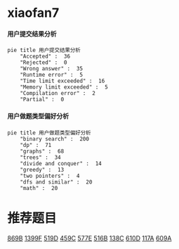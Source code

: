 # xiaofan7

<!-- tabs:start -->



#### **用户提交结果分析**

```mermaid
pie title 用户提交结果分析
    "Accepted" :  36
    "Rejected" :  0
    "Wrong answer" :  35
    "Runtime error" :  5
    "Time limit exceeded" :  16
    "Memory limit exceeded" :  5
    "Compilation error" :  2
    "Partial" :  0
```

#### **用户做题类型偏好分析**

```mermaid
pie title 用户做题类型偏好分析
    "binary search" :  200
    "dp" :  71
    "graphs" :  68
    "trees" :  34
    "divide and conquer" :  14
    "greedy" :  13
    "two pointers" :  4
    "dfs and similar" :  20
    "math" :  20
```



<!-- tabs:end -->
# 推荐题目
[869B](https://codeforces.com/contest/869/problem/B)
[1399F](https://codeforces.com/contest/1399/problem/F)
[519D](https://codeforces.com/contest/519/problem/D)
[459C](https://codeforces.com/contest/459/problem/C)
[577E](https://codeforces.com/contest/577/problem/E)
[516B](https://codeforces.com/contest/516/problem/B)
[138C](https://codeforces.com/contest/138/problem/C)
[610D](https://codeforces.com/contest/610/problem/D)
[117A](https://codeforces.com/contest/117/problem/A)
[609A](https://codeforces.com/contest/609/problem/A)
